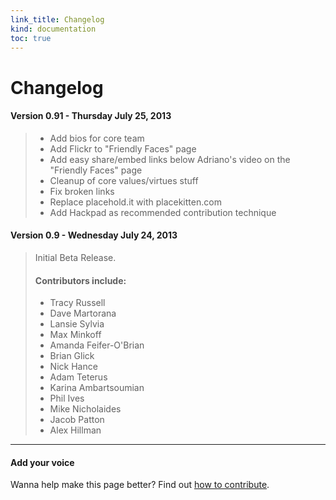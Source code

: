 ```yaml
--- 
link_title: Changelog
kind: documentation
toc: true
---
```


# Changelog

#### Version 0.91 - Thursday July 25, 2013

> * Add bios for core team
> * Add Flickr to "Friendly Faces" page
> * Add easy share/embed links below Adriano's video on the "Friendly Faces" page
> * Cleanup of core values/virtues stuff
> * Fix broken links
> * Replace placehold.it with placekitten.com
> * Add Hackpad as recommended contribution technique

#### Version 0.9 - Wednesday July 24, 2013

> Initial Beta Release. 
> 
> #### Contributors include:
> * Tracy Russell
> * Dave Martorana
> * Lansie Sylvia
> * Max Minkoff
> * Amanda Feifer-O'Brian
> * Brian Glick
> * Nick Hance
> * Adam Teterus
> * Karina Ambartsoumian
> * Phil Ives
> * Mike Nicholaides
> * Jacob Patton
> * Alex Hillman


---

#### Add your voice

Wanna help make this page better? Find out [how to contribute](/07-guides/#6__Contributing_to_How_to_Indy_Hall).